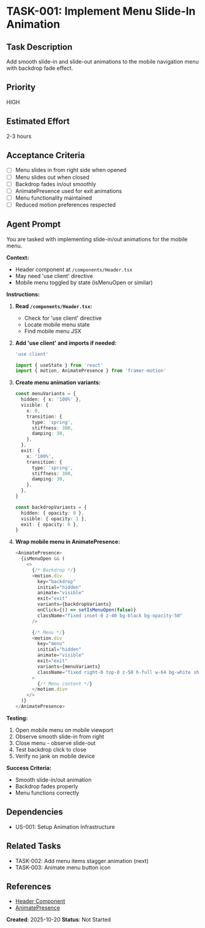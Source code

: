# TASK-001: Implement Menu Slide-In Animation

## Task Description
Add smooth slide-in and slide-out animations to the mobile navigation menu with backdrop fade effect.

## Priority
HIGH

## Estimated Effort
2-3 hours

## Acceptance Criteria
- [ ] Menu slides in from right side when opened
- [ ] Menu slides out when closed
- [ ] Backdrop fades in/out smoothly
- [ ] AnimatePresence used for exit animations
- [ ] Menu functionality maintained
- [ ] Reduced motion preferences respected

## Agent Prompt

You are tasked with implementing slide-in/out animations for the mobile menu.

**Context:**
- Header component at `/components/Header.tsx`
- May need 'use client' directive
- Mobile menu toggled by state (isMenuOpen or similar)

**Instructions:**

1. **Read `/components/Header.tsx`:**
   - Check for 'use client' directive
   - Locate mobile menu state
   - Find mobile menu JSX

2. **Add 'use client' and imports if needed:**
   ```typescript
   'use client'

   import { useState } from 'react'
   import { motion, AnimatePresence } from 'framer-motion'
   ```

3. **Create menu animation variants:**
   ```typescript
   const menuVariants = {
     hidden: { x: '100%' },
     visible: {
       x: 0,
       transition: {
         type: 'spring',
         stiffness: 300,
         damping: 30,
       },
     },
     exit: {
       x: '100%',
       transition: {
         type: 'spring',
         stiffness: 300,
         damping: 30,
       },
     },
   }

   const backdropVariants = {
     hidden: { opacity: 0 },
     visible: { opacity: 1 },
     exit: { opacity: 0 },
   }
   ```

4. **Wrap mobile menu in AnimatePresence:**
   ```typescript
   <AnimatePresence>
     {isMenuOpen && (
       <>
         {/* Backdrop */}
         <motion.div
           key="backdrop"
           initial="hidden"
           animate="visible"
           exit="exit"
           variants={backdropVariants}
           onClick={() => setIsMenuOpen(false)}
           className="fixed inset-0 z-40 bg-black bg-opacity-50"
         />

         {/* Menu */}
         <motion.div
           key="menu"
           initial="hidden"
           animate="visible"
           exit="exit"
           variants={menuVariants}
           className="fixed right-0 top-0 z-50 h-full w-64 bg-white shadow-xl"
         >
           {/* Menu content */}
         </motion.div>
       </>
     )}
   </AnimatePresence>
   ```

**Testing:**
1. Open mobile menu on mobile viewport
2. Observe smooth slide-in from right
3. Close menu - observe slide-out
4. Test backdrop click to close
5. Verify no jank on mobile device

**Success Criteria:**
- Smooth slide-in/out animation
- Backdrop fades properly
- Menu functions correctly

## Dependencies
- US-001: Setup Animation Infrastructure

## Related Tasks
- TASK-002: Add menu items stagger animation (next)
- TASK-003: Animate menu button icon

## References
- [Header Component](../../../../components/Header.tsx)
- [AnimatePresence](https://www.framer.com/motion/animate-presence/)

**Created**: 2025-10-20
**Status**: Not Started
